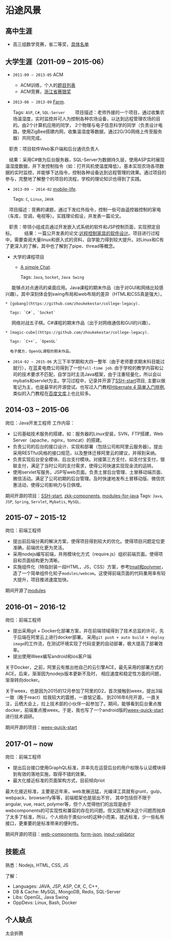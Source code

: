 # 沿途风景

## 高中生涯
  * 高三组数学竞赛，省二等奖，[具体名单](https://zhoukekestar.github.io/assets/2011_math.html)

## 大学生涯（2011-09 ~ 2015-06）
  * `2011-09 ~ 2013-05` ACM
    * ACM训练，个人的[题目列表](http://acm.tzc.edu.cn/acmhome/userDetail.do?userName=zhoukeke)
    * ACM竞赛，[浙江省赛银奖](http://acm.tzc.edu.cn/acmhome/heroList.do?method=showTeamList&year=2013)
  * `2013-06 ~ 2013-09` [Farm](https://github.com/zhoukekestar/college-legacy).

    Tags: `ASP`, `C#`, `SQL-Server`
    
    项目描述：老师外接的一个项目，通过收集农场温湿度，实时监控并可人为控制各种农场设备，以达到远程管理农场的目的。由2个计算机应用的同学，
    2个物理与电子信息科学的同学（负责设计电路，使用ZigBee搭建内网，收集温湿度等数据，通过2G/3G网络上传至服务器）共同完成。

    职责：项目软件Web客户端和后台通讯负责人

    结果：采用C#做为后台服务器，SQL-Server为数据持久层，使用ASP实时展现温湿度数据，并下发控制指令（如：打开风机使温度降低）。基本实现农场各项数据的实时监控，并能够下达指令，控制各种设备达到远程管理的效果。通过项目的参与，完整地了解整个的项目的流程，学校的理论知识也得到了实践。
    
  * `2013-09 ~ 2014-02` [mobile-life](https://github.com/zhoukekestar/MobileLife).

    Tags: `C`, `Linux`, `JAVA`

    项目描述：竞赛的课题，通过下发红外指令，控制一些可由遥控器控制的家电（车库，空调，电视等）。实践理论假设，并发表一篇论文。

    职责：带领小组成员通过开发嵌入式系统的软件和JSP控制页面，实现预定目标。
    
    结果：一篇公开发表的论文:[远程控制家具的软件设计](http://d.wanfangdata.com.cn/Periodical/hljkjxx201511146)。项目进行过程中，需要查阅大量linux和嵌入式的资料，自学能力得到较大提升。对Linux和C有了更深入的了解，其中也了解到了pipe、thread等概念。

  * 大学的课程项目
    * [A simple Chat](https://github.com/zhoukekestar/college-legacy).

      Tags: `Java`, `Socket`, `Java Swing`

      能够点对点通讯的桌面应用。Java课程的期末作品（由于对GUI和网络比较感兴趣）。其中深刻体会到swing布局和web布局的差异（HTML和CSS真是强大）。

    * [gobang](https://github.com/zhoukekestar/college-legacy).

      Tags: `C#`, `Socket`

      网络对战五子棋。C#课程的期末作品（出于对网络通信和GUI的兴趣）。

    * [magic-cube](https://github.com/zhoukekestar/college-legacy).

      Tags: `C++`, `OpenGL`

      电子魔方，OpenGL课程的期末作品。

  * `2014-02 ~ 2015-06` 大三下半学期和大四一整年（由于老师要求期末科目能过就行），在蓝麦电商公司得到了一份`full-time job`.
    由于学校的教学内容和公司的技术要求不匹配，自学当时主流Java框架，由于注重轻量化，所以会以mybatis和servlet为主。学习过程中，记录并开源了[SSH-start](https://github.com/zhoukekestar/SSH-Start)项目, 主要以做笔记为主，也是最早的开源尝试。也写过入门教程[Hibernate 4 简单入门样例](https://wenku.baidu.com/view/bfc233a9700abb68a882fb13.html), 类似的入门教程在[百度文库](https://wenku.baidu.com/u/STERERLEL)上也比较多。

## 2014-03 ~ 2015-06
岗位：Java开发工程师
工作内容：
* 公司基础技术服务的搭建，如：服务器的Linux安装，SVN，FTP搭建，Web Server（apache，nginx，tomcat）的搭建。
* 负责公司的后台的接口设计、实现和部署（包括公司和阿里云服务器）。提出采用RESTful风格的接口规范，以及整体迁移阿里云的建议，并得到采纳。
* 负责实现后台安全模块、后台支付模块。对接第三方支付，如支付宝支付，银联支付，满足了当时公司的支付需求，使得公司快速实现现金流的运转。
* 使用servlet写服务，JSP写web页面。负责土冒后台管理、土冒移动端页面、微信活动。满足了公司初期的后台管理。及时快速地发布土冒移动版、微信优惠活动，使得公司影响力与日俱增。

期间开源的项目：[SSH-start](https://github.com/zhoukekestar/SSH-Start), [zkk-components](https://github.com/zhoukekestar/zkk-components), [modules-for-java](https://github.com/zhoukekestar/modules-for-java) Tags: `Java`, `JSP`, `Spring`, `Servlet`, `Mybatis`, `MySQL`.

## 2015-07 ~ 2015-12
岗位：前端工程师
* 提出前后端分离的解决方案，使得项目得到较大的优化。使得项目问题定位更准确，前端优化更为灵活。
* 采用nodejs编写前端，并用模块化方式（require.js）组织前端页面。使得项目和页面结构更为清晰。
* 实施组件化（特指封装一段HTML，JS，CSS）方案，参考[tmall和polymer](https://github.com/tmallfe/tmallfe.github.io/issues/34)，造了一个简单组件化轮子`modules/webcom`。这使得前端页面的代码重用率有较大提升，项目推进速度加快。

期间开源了[modules](https://github.com/zhoukekestar/modules)

## 2016-01 ~ 2016-12
岗位：前端工程师
* 提出采用git + Docker化部署方案，并在前端领域得到了技术总监的许可，先于后端在阿里云上进行docker部署。
  采用`git push + auto build + deploy image`的工作流，在测试环境实现了代码变更的自动部署，极大提高了部署效率。
* 提出使用Weex编写android和ios客户端

关于Docker，之前，阿里云有推出他自己的云引擎ACE，最先采用的部署方式的ACE，后来，渐渐因为nodejs版本更新不及时，
相应速度和稳定性方面的问题，渐渐转向docker。


关于weex，也是因为2015的12月参加了阿里的D2，首次接触到weex，提出3端一致（晚于react）给我较大的震撼，一直惦记着。
到2016年6月开源，一直关注，云栖大会上，拉上技术部的小伙伴一起参加了。期间，能够看到后台重点推docker，前端重点推weex。于是，我也写了一个android版的[weex-quick-start](https://github.com/zhoukekestar/weex-quick-start)进行技术调研。


期间开源的项目：[weex-quick-start](https://github.com/zhoukekestar/weex-quick-start)


## 2017-01 ~ now
岗位：前端工程师
* 提出后台接口使用GraphQL标准，并率先在运营后台的用户权限与认证模块得到有效的落地实施，取得不错的效果。
* 最大化接近标准的页面架构方式，目前倾向riot

最大化接近标准，主要是近年来，web发展迅猛，光编译工具就有grunt，gulp，webpack，browserify等等，前端框架也是层出不穷，
其中包括但不限于angular, vue, react, polymer等，但个人觉得他们的出现是由于webcomponents的可实现性和兼容的存在的问题。但又因为解决这个问题而抛弃了太多了标准，所以，个人倾向于类似riot的这种小而美，接近标准，少一些私有接口，更重要的是标准带来的便利性。

期间开源的项目：[web-components](https://github.com/zhoukekestar/webcomponents), [form-json](https://github.com/zhoukekestar/form-json), [input-validator](https://github.com/zhoukekestar/input-validator)

## 技能点
熟悉：Nodejs, HTML, CSS, JS

了解：
  * Languages: JAVA, JSP, ASP, C#, C, C++,
  * DB & Cache: MySQL, MongoDB, Redis, SQL-Server
  * Libs: OpenGL, Java Swing
  * OppDevs: Linux, Bash, Docker

## 个人缺点
太会折腾
